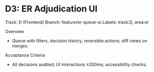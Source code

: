 # D3: ER Adjudication UI

Track: D (Frontend)
Branch: feature/er-queue-ui
Labels: track:D, area:er

Overview

- Queue with filters, decision history, reversible actions; diff views on merges.

Acceptance Criteria

- All decisions audited; UI interactions ≤200ms; accessibility checks.
